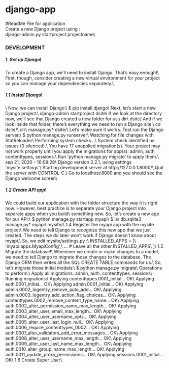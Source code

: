 # django-app
#ReadMe File for application\
Create a new Django project using :\
django-admin.py startproject  projectname\

<h3>DEVELOPMENT</h3>
<h5>1. Set up Django\</h5>
To create a Django app, we’ll need to install Django. That’s easy enough!\
First, though, consider creating a new virtual environment for your project so you can manage your dependencies separately.\
<h5>1.1 Install Django\</h5>\
Now, we can install Django:\
$ pip install django\
Next, let’s start a new Django project:\
django-admin startproject dsite\
If we look at the directory now, we’ll see that Django created a new folder for us:\
dir\
dsite/
And if we look inside that folder, there’s everything we need to run a Django site:\
cd dsite/\
 dir\
manage.py*  dsite/\
Let’s make sure it works. Test run the Django server:\
$ python manage.py runserver\
Watching for file changes with StatReloader\
Performing system checks...\
System check identified no issues (0 silenced).\
You have 17 unapplied migration(s). Your project may not work properly until you apply the migrations for app(s): admin, auth, contenttypes, sessions.\
Run 'python manage.py migrate' to apply them.\
sep 21, 2020 - 16:09:28\
Django version 2.2.1, using settings 'mysite.settings'\
Starting development server at http://127.0.0.1:8000/\
Quit the server with CONTROL-C.\
Go to localhost:8000 and you should see the Django welcome screen\
<h5>1.2 Create API app\</h5>
We could build our application with the folder structure the way it is right now. However, best practice is to separate your Django project into separate apps when you build\ something new.
So, let’s create a new app for our API:\
$ python manage.py startapp myapi\
$ ls\
db.sqlite3  manage.py*  myapi/  mysite/\
1.4 Register the myapi app with the mysite project\
We need to tell Django to recognize this new app that we just created. The steps we do later won’t work if Django doesn’t know about myapi.\
So, we edit mysite/settings.py :\
INSTALLED_APPS = [\
    'myapi.apps.MyapiConfig',\
    ... # Leave all the other INSTALLED_APPS\
]\
1.5 Migrate the database!\
Whenever we create or make changes to a model, we need to tell Django to migrate those changes to the database. The Django ORM then writes all the SQL CREATE TABLE commands for us.\
So, let’s migrate those initial models:\
$ python manage.py migrate\
Operations to perform:\
  Apply all migrations: admin, auth, contenttypes, sessions\
Running migrations:\
  Applying contenttypes.0001_initial... OK\
  Applying auth.0001_initial... OK\
  Applying admin.0001_initial... OK\
  Applying admin.0002_logentry_remove_auto_add... OK\
  Applying admin.0003_logentry_add_action_flag_choices... OK\
  Applying contenttypes.0002_remove_content_type_name... OK\
  Applying auth.0002_alter_permission_name_max_length... OK\
  Applying auth.0003_alter_user_email_max_length... OK\
  Applying auth.0004_alter_user_username_opts... OK\
  Applying auth.0005_alter_user_last_login_null... OK\
  Applying auth.0006_require_contenttypes_0002... OK\
  Applying auth.0007_alter_validators_add_error_messages... OK\
  Applying auth.0008_alter_user_username_max_length... OK\
  Applying auth.0009_alter_user_last_name_max_length... OK\
  Applying auth.0010_alter_group_name_max_length... OK\
  Applying auth.0011_update_proxy_permissions... OK\
  Applying sessions.0001_initial... OK\
1.6 Create Super User\
